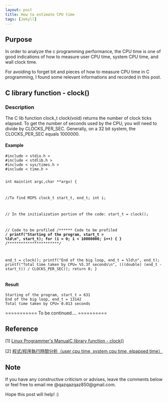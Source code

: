 ```yaml
---
layout: post
title: How to estimate CPU time
tags: [Jekyll] 
---
```


## Purpose

   In order to analyze the c programming performance, the CPU time is one of good indications of how to measure user CPU time, system CPU time, and wall clock time.

   For avoiding to forget bit and pieces of how to measure CPU time in C programming, I found some relevant informations and recorded in this post. 

## C library function - clock()

### Description 

   The C lib function clock_t clock(void) returns the number of clock ticks elapsed. To get the number of seconds used by the CPU, you will need to divide by CLOCKS_PER_SEC. Generally, on a 32 bit system, the CLOCKS_PER_SEC equals 1000000.

#### Example
<div class="language-shell highlighter-rouge"><pre class="highlight"><code class="hljs ruby"><span class="nb">#include < stdio.h >
#include < stdlib.h >
#include < sys/times.h >
#include < time.h >

int
main(int argc,char **argv) {

  //To find MIPS
  clock_t start_t, end_t;
  int i;

  // In the initialization portion of the code:
  start_t = clock();

  // Code to be profiled
  /****** Code to be profiled ******/
  printf("Starting of the program, start_t = %ld\n", start_t);
  for (i = 0; i < 10000000; i++) {
  }
  /*****************************/

  end_t = clock();
  printf("End of the big loop, end_t = %ld\n", end_t);
  printf("Total time taken by CPU= %5.3f seconds\n",
      (((double) (end_t - start_t)) / CLOCKS_PER_SEC));
  return 0;
}</span></code></pre></div>

####

#### Result
<div class="language-shell highlighter-rouge"><pre class="highlight"><code class="hljs ruby"><span class="nb">Starting of the program, start_t = 631
End of the big loop, end_t = 13142
Total time taken by CPU= 0.013 seconds</span></code></pre></div>

=========== To be continued.... ==========

## Reference
[1] [Linux Programmer's ManualC library function - clock()](https://www.tutorialspoint.com/c_standard_library/c_function_clock)

[2] [程式/程序執行時間分析（user cpu time, system cpu time, elpapsed time）](https://www.itread01.com/content/1544395890.html)


## Note
<p>If you have any constructive criticism or advises, leave the comments below or feel free to email me @qazqazqaz850@gmail.com.

Hope this post will help! :)
</p>
